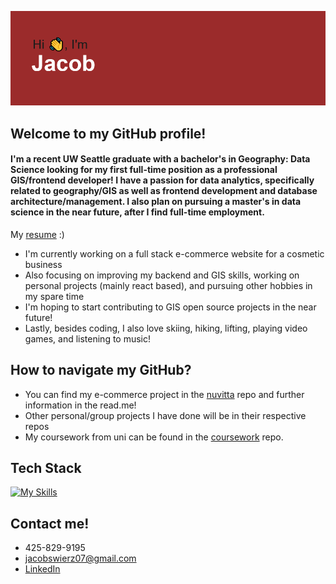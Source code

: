 ![banner](https://github.com/swierj/swierj/blob/main/header.png?raw=true)

## Welcome to my GitHub profile!

#### I'm a recent UW Seattle graduate with a bachelor's in Geography: Data Science looking for my first full-time position as a professional GIS/frontend developer! I have a passion for data analytics, specifically related to geography/GIS as well as frontend development and database architecture/management. I also plan on pursuing a master's in data science in the near future, after I find full-time employment.

My [resume](swierz_resume_gds.pdf) :)

- I'm currently working on a full stack e-commerce website for a cosmetic business
- Also focusing on improving my backend and GIS skills, working on personal projects (mainly react based), and pursuing other hobbies in my spare time
- I'm hoping to start contributing to GIS open source projects in the near future!
- Lastly, besides coding, I also love skiing, hiking, lifting, playing video games, and listening to music!

## How to navigate my GitHub?

- You can find my e-commerce project in the [nuvitta](https://github.com/swierj/nuvitta) repo and further information in the read.me!
- Other personal/group projects I have done will be in their respective repos
- My coursework from uni can be found in the [coursework](https://github.com/swierj/coursework) repo.

## Tech Stack

[![My Skills](https://skills.thijs.gg/icons?i=java,js,react,html,css,r,py,mongodb,mysql,git,figma)](https://skills.thijs.gg)

## Contact me!

- 425-829-9195
- jacobswierz07@gmail.com
- [LinkedIn](https://www.linkedin.com/in/jacobswierz/)
